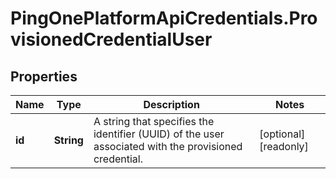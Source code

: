 # PingOnePlatformApiCredentials.ProvisionedCredentialUser

## Properties

Name | Type | Description | Notes
------------ | ------------- | ------------- | -------------
**id** | **String** | A string that specifies the identifier (UUID) of the user associated with the provisioned credential. | [optional] [readonly] 


